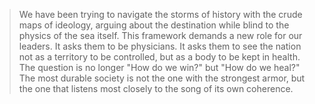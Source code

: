 > We have been trying to navigate the storms of history with the crude maps of ideology, arguing about the destination while blind to the physics of the sea itself. This framework demands a new role for our leaders. It asks them to be physicians. It asks them to see the nation not as a territory to be controlled, but as a body to be kept in health. The question is no longer "How do we win?" but "How do we heal?" The most durable society is not the one with the strongest armor, but the one that listens most closely to the song of its own coherence.